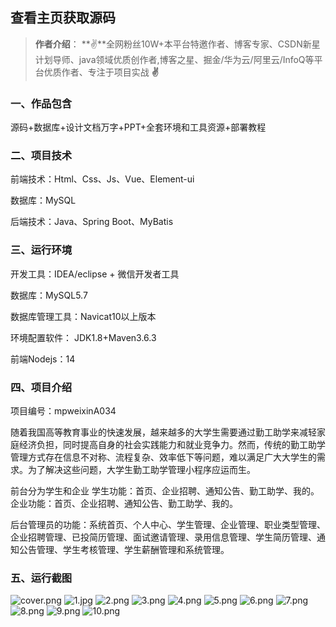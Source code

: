  
## 查看主页获取源码

> **作者介绍**： **✌**全网粉丝10W+本平台特邀作者、博客专家、CSDN新星计划导师、java领域优质创作者,博客之星、掘金/华为云/阿里云/InfoQ等平台优质作者、专注于项目实战 **✌**

  

### 一、作品包含

源码+数据库+设计文档万字+PPT+全套环境和工具资源+部署教程

### 二、项目技术

前端技术：Html、Css、Js、Vue、Element-ui

数据库：MySQL

后端技术：Java、Spring Boot、MyBatis

  

### 三、运行环境

开发工具：IDEA/eclipse + 微信开发者工具

数据库：MySQL5.7

数据库管理工具：Navicat10以上版本

环境配置软件： JDK1.8+Maven3.6.3

前端Nodejs：14


### 四、项目介绍
项目编号：mpweixinA034

随着我国高等教育事业的快速发展，越来越多的大学生需要通过勤工助学来减轻家庭经济负担，同时提高自身的社会实践能力和就业竞争力。然而，传统的勤工助学管理方式存在信息不对称、流程复杂、效率低下等问题，难以满足广大大学生的需求。为了解决这些问题，大学生勤工助学管理小程序应运而生。

前台分为学生和企业
学生功能：首页、企业招聘、通知公告、勤工助学、我的。
企业功能：首页、企业招聘、通知公告、勤工助学、我的。

后台管理员的功能：系统首页、个人中心、学生管理、企业管理、职业类型管理、企业招聘管理、已投简历管理、面试邀请管理、录用信息管理、学生简历管理、通知公告管理、学生考核管理、学生薪酬管理和系统管理。

### 五、运行截图

![cover.png](./cover.png)
![1.jpg](./1.jpg)
![2.png](./2.png)
![3.png](./3.png)
![4.png](./4.png)
![5.png](./5.png)
![6.png](./6.png)
![7.png](./7.png)
![8.png](./8.png)
![9.png](./9.png)
![10.png](./10.png)




  
